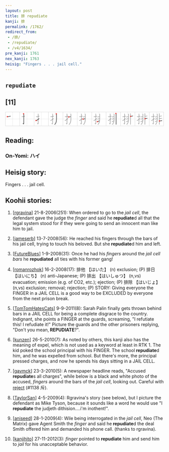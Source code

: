 ```yaml
---
layout: post
title: 排 repudiate
kanji: 排
permalink: /1762/
redirect_from:
 - /排/
 - /repudiate/
 - /v4/1634/
pre_kanji: 1761
nex_kanji: 1763
heisig: "Fingers . . . jail cell."
---
```


## `repudiate`

## [11]

<div class="stroke"><img src="../images/E68E92.png" /></div>

## Reading:

### On-Yomi: ハイ

## Heisig story:

Fingers . . . jail cell.

## Koohii stories:

1) [<a href="http://kanji.koohii.com/profile/rgravina">rgravina</a>] 21-8-2006(251): When ordered to go to the <em>jail cell</em>, the defendant gave the judge the <em>finger</em> and said he<strong> repudiate</strong>d all that the legal system stood for if they were going to send an innocent man like him to jail.

2) [<a href="http://kanji.koohii.com/profile/jameserb">jameserb</a>] 13-7-2008(56): He reached his fingers through the bars of his jail cell, trying to touch his beloved. But she<strong> repudiate</strong>d him and left.

3) [<a href="http://kanji.koohii.com/profile/FutureBlues">FutureBlues</a>] 1-9-2008(31): Once he had his <em>fingers</em> around the <em>jail cell bars</em> he <strong>repudiated</strong> all ties with his former gang!

4) [<a href="http://kanji.koohii.com/profile/romanrozhok">romanrozhok</a>] 16-2-2008(17): 排他 【はいた】 (n) exclusion; (P) 排日 【はいにち】 (n) anti-Japanese; (P) 排出 【はいしゅつ】 (n,vs) evacuation; emission (e.g. of CO2, etc.); ejection; (P) 排除 【はいじょ】 (n,vs) exclusion; removal; rejection; (P) STORY: Giving everyone the FINGER in a JAIL CELL is a good way to be EXCLUDED by everyone from the next prison break.

5) [<a href="http://kanji.koohii.com/profile/TomTomHatesCats">TomTomHatesCats</a>] 9-9-2011(8): Sarah Palin finally gets thrown behind bars in a JAIL CELL for being a complete disgrace to the country. Indignant, she points a FINGER at the guards, screaming, &quot;I refutiate this! I refudiate it!&quot; Picture the guards and the other prisoners replying, &quot;Don&#039;t you mean,<strong> REPUDIATE</strong>?&quot;.

6) [<a href="http://kanji.koohii.com/profile/kunzen">kunzen</a>] 26-5-2010(7): As noted by others, this kanji also has the meaning of expel, which is not used as a keyword at least in RTK 1. The kid poked the school principal with his FINGER. The school<strong> repudiate</strong>d him, and he was expelled from school. But there&#039;s more, the principal pressed charges, and now he spends his days sitting in a JAIL CELL.

7) [<a href="http://kanji.koohii.com/profile/gavmck">gavmck</a>] 23-3-2010(5): A newspaper headline reads, &quot;Accused<strong> repudiate</strong>s all charges&quot;, while below is a black and white photo of the accused, <em>fingers</em> around the bars of the <em>jail cell</em>, looking out. Careful with <a href="../v4/1138">reject</a> (#1138 斥).

8) [<a href="http://kanji.koohii.com/profile/TaylorSan">TaylorSan</a>] 4-5-2009(4): Rgravina&#039;s story (see below), but I picture the defendant as Mike Tyson, because it sounds like a word he would use &quot;I<strong> repudiate</strong> the judjeth dithision....i&#039;m inothent!&quot;.

9) [<a href="http://kanji.koohii.com/profile/aniseed">aniseed</a>] 28-1-2009(4): Wile being interrogated in the <em>jail cell</em>, Neo (The Matrix) gave Agent Smith the <em>finger</em> and said he<strong> repudiate</strong>d the deal Smith offered him and demanded his phone call. (thanks to rgravina).

10) [<a href="http://kanji.koohii.com/profile/kanjihito">kanjihito</a>] 27-11-2012(3): <em>finger</em> pointed to<strong> repudiate</strong> him and send him to <em>jail</em> for his unacceptable behavior.
